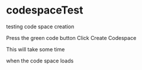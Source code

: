# codespaceTest
testing code space creation

Press the green code button
Click Create Codespace

This will take some time

when the code space loads
